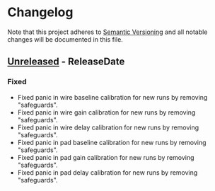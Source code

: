 # Changelog

Note that this project adheres to
[Semantic Versioning](https://semver.org/spec/v2.0.0.html) and all notable
changes will be documented in this file.

<!-- next-header -->

## [Unreleased] - ReleaseDate

### Fixed

- Fixed panic in wire baseline calibration for new runs by removing "safeguards".
- Fixed panic in wire gain calibration for new runs by removing "safeguards".
- Fixed panic in wire delay calibration for new runs by removing "safeguards".
- Fixed panic in pad baseline calibration for new runs by removing "safeguards".
- Fixed panic in pad gain calibration for new runs by removing "safeguards".
- Fixed panic in pad delay calibration for new runs by removing "safeguards".

<!-- next-url -->
[Unreleased]: https://github.com/ALPHA-g-Experiment/alpha-g/compare/alpha_g_physics-v0.1.2...HEAD
